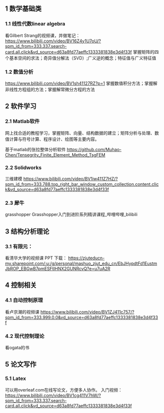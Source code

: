 ## 1	数学基础类
### 1.1	线性代数linear algebra
看Gilbert Strang的视频课，并做笔记：
https://www.bilibili.com/video/BV16Z4y1U7oU/?spm_id_from=333.337.search-card.all.click&vd_source=d63a8fd77aeffc1333381838e3d4f33f
掌握矩阵的四个基本空间的求法；奇异值分解法（SVD）;广义逆的概念；特征值与广义特征值
### 1.2	数值分析
https://www.bilibili.com/video/BV1sh41127RZ?p=1
掌握数值积分方法；掌握解非线性方程组的方法；掌握解常微分方程的方法

## 2	软件学习
### 2.1	Matlab软件
网上找合适的教程学习，掌握矩阵、向量、结构数据的建立；矩阵分析与处理、数值计算与符号计算、程序设计、绘图等主要内容。

基于matlab的张拉整体分析软件
https://github.com/Muhao-Chen/Tensegrity_Finite_Element_Method_TsgFEM

### 2.2	Solidworks
三维建模
https://www.bilibili.com/video/BV1iw411Z7HZ/?spm_id_from=333.788.top_right_bar_window_custom_collection.content.click&vd_source=d63a8fd77aeffc1333381838e3d4f33f
### 2.3	犀牛
grasshopper
Grasshopper入门到进阶系列精讲课程_哔哩哔哩_bilibili
## 3	结构分析理论
### 3.1	有限元：
 看清华大学的视频课
PPT 下载：
https://zjuteducn-my.sharepoint.com/:u:/g/personal/mashuo_zjut_edu_cn/EbJHypdtFd1EustmJbROP_EBGwB7pmESFtIHNX2GUNRcvQ?e=u7uA2R

## 4	控制相关
### 4.1	自动控制原理
看卢京潮的视频课
https://www.bilibili.com/video/BV1ZJ411c757/?spm_id_from=333.999.0.0&vd_source=d63a8fd77aeffc1333381838e3d4f33f
### 4.2	现代控制理论
看ogata的书
## 5	论文写作
### 5.1	Latex
可以用overleaf.com在线写论文，方便多人协作。
入门视频：https://www.bilibili.com/video/BV1cg411V7hW/?spm_id_from=333.337.search-card.all.click&vd_source=d63a8fd77aeffc1333381838e3d4f33f

